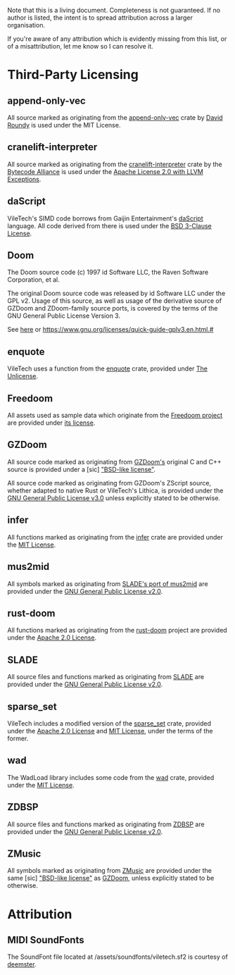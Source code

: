 Note that this is a living document. Completeness is not guaranteed. If no author is listed, the intent is to spread attribution across a larger organisation.

If you're aware of any attribution which is evidently missing from this list, or of a misattribution, let me know so I can resolve it.

# Third-Party Licensing

## append-only-vec

All source marked as originating from the [append-only-vec](https://crates.io/crates/append-only-vec) crate by [David Roundy](https://github.com/droundy) is used under the MIT License.

## cranelift-interpreter

All source marked as originating from the [cranelift-interpreter](https://crates.io/crates/cranelift-interpreter) crate by the [Bytecode Alliance](https://bytecodealliance.org/) is used under the [Apache License 2.0 with LLVM Exceptions](./legal/wasmtime.txt).

## daScript

VileTech's SIMD code borrows from Gaijin Entertainment's [daScript](https://dascript.org/) language. All code derived from there is used under the [BSD 3-Clause License](./legal/dascript.txt).

## Doom

The Doom source code (c) 1997 id Software LLC, the Raven Software Corporation, et al.

The original Doom source code was released by id Software LLC under the GPL v2. Usage of this source, as well as usage of the derivative source of GZDoom and ZDoom-family source ports, is covered by the terms of the GNU General Public License Version 3.

See [here](./LICENSE) or https://www.gnu.org/licenses/quick-guide-gplv3.en.html.#

## enquote

VileTech uses a function from the [enquote](https://crates.io/crates/enquote) crate, provided under [The Unlicense](./legal/enquote.txt).

## Freedoom

All assets used as sample data which originate from the [Freedoom project](https://freedoom.github.io/) are provided under [its license](./legal/freedoom.txt).

## GZDoom

All source code marked as originating from [GZDoom's](https://zdoom.org/index) original C and C++ source is provided under a [sic] ["BSD-like license"](./legal/gzdoom.txt).

All source code marked as originating from GZDoom's ZScript source, whether adapted to native Rust or VileTech's Lithica, is provided under the [GNU General Public License v3.0](./LICENSE) unless explicitly stated to be otherwise.

## infer

All functions marked as originating from the [infer](https://crates.io/crates/infer) crate are provided under the [MIT License](./legal/infer.txt).

## mus2mid

All symbols marked as originating from [SLADE's port of mus2mid](https://github.com/sirjuddington/SLADE/blob/d7b5e6efd0a567098f536820b9063f2c4540e100/thirdparty/mus2mid/mus2mid.cpp) are provided under the [GNU General Public License v2.0](./legal/mus2mid.txt).

## rust-doom

All functions marked as originating from the [rust-doom](https://github.com/cristicbz/rust-doom) project are provided under the [Apache 2.0 License](./legal/rust-doom.txt).

## SLADE

All source files and functions marked as originating from [SLADE](https://slade.mancubus.net/) are provided under the [GNU General Public License v2.0](./legal/slade.txt).

## sparse_set

VileTech includes a modified version of the [sparse_set](https://crates.io/crates/sparse_set) crate, provided under the [Apache 2.0 License](./legal/sparse-set_apache.txt) and [MIT License](./legal/sparse-set_mit.txt), under the terms of the former.

## wad

The WadLoad library includes some code from the [wad](https://crates.io/crates/wad) crate, provided under the [MIT License](./legal/wad.txt).

## ZDBSP

All source files and functions marked as originating from [ZDBSP](https://github.com/ZDoom/zdbsp) are provided under the [GNU General Public License v2.0](./legal/zdbsp.txt).

## ZMusic

All symbols marked as originating from [ZMusic](https://github.com/ZDoom/ZMusic) are provided under the same [sic] ["BSD-like license"](./legal/zmusic.txt) as [GZDoom](#gzdoom), unless explicitly stated to be otherwise.

# Attribution

## MIDI SoundFonts

The SoundFont file located at /assets/soundfonts/viletech.sf2 is courtesy of [deemster](https://www.vogons.org/viewtopic.php?p=599227#p599227).
